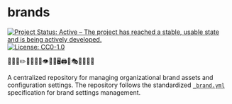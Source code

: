 # brands

<!-- badges: start -->
[![Project Status: Active – The project has reached a stable, usable state and is being actively developed.](https://www.repostatus.org/badges/latest/active.svg)](https://www.repostatus.org/#active)
[![License: CC0-1.0](https://img.shields.io/badge/License-CC0_1.0-lightgrey.svg)](http://creativecommons.org/publicdomain/zero/1.0/)
<!-- badges: end -->

📢🎯💡✏️📐🎨🌈🔠👁️💭📱🖥️🖨️🎪🎭🚀✨💼🌟

A centralized repository for managing organizational brand assets and configuration settings. The repository follows the standardized [`_brand.yml`](https://posit-dev.github.io/brand-yml/) specification for brand settings management.
